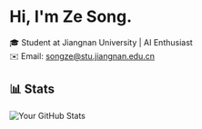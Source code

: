 # Hi, I'm Ze Song.

🎓 Student at Jiangnan University | AI Enthusiast  
✉️ Email: songze@stu.jiangnan.edu.cn  

## 📊 Stats
![Your GitHub Stats](https://github-readme-stats.vercel.app/api?username=nnnnnnz&show_icons=true)
